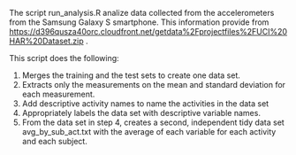 The script run_analysis.R analize data collected from the accelerometers from the Samsung Galaxy S smartphone.
This information provide from https://d396qusza40orc.cloudfront.net/getdata%2Fprojectfiles%2FUCI%20HAR%20Dataset.zip .

This script does the following:
1. Merges the training and the test sets to create one data set.
2. Extracts only the measurements on the mean and standard deviation for each measurement. 
3. Add descriptive activity names to name the activities in the data set
4. Appropriately labels the data set with descriptive variable names. 
5. From the data set in step 4, creates a second, independent tidy data set avg_by_sub_act.txt
   with the average of each variable for each activity and each subject.
